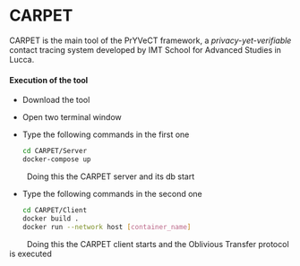 # CARPET

CARPET is the main tool of the PrYVeCT framework, a *privacy-yet-verifiable* contact tracing system developed by IMT School for Advanced Studies in Lucca.

#### Execution of the tool

- Download the tool

- Open two terminal window

- Type the following commands in the first one
  
  ```bash
  cd CARPET/Server
  docker-compose up
  ```

        Doing this the CARPET server and its db start

- Type the following commands in the second one
  
  ```bash
  cd CARPET/Client
  docker build .
  docker run --network host [container_name]
  ```

        Doing this the CARPET client starts and the Oblivious Transfer protocol is executed
